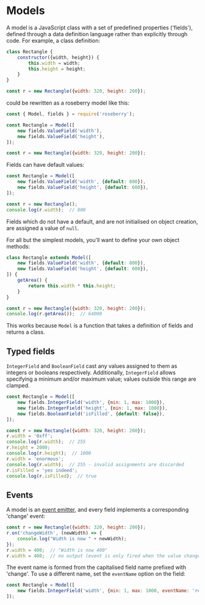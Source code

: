 # Models

A model is a JavaScript class with a set of predefined properties ('fields'), defined through a data definition language rather than explicitly through code. For example, a class definition:

```javascript
class Rectangle {
    constructor({width, height}) {
        this.width = width;
        this.height = height;
    }
}

const r = new Rectangle({width: 320, height: 200});
```

could be rewritten as a roseberry model like this:

```javascript
const { Model, fields } = require('roseberry');

const Rectangle = Model([
    new fields.ValueField('width'),
    new fields.ValueField('height'),
]);

const r = new Rectangle({width: 320, height: 200});
```

Fields can have default values:

```javascript
const Rectangle = Model([
    new fields.ValueField('width', {default: 800}),
    new fields.ValueField('height', {default: 600}),
]);

const r = new Rectangle();
console.log(r.width);  // 800
```

Fields which do not have a default, and are not initialised on object creation, are assigned a value of `null`.

For all but the simplest models, you'll want to define your own object methods:

```javascript
class Rectangle extends Model([
    new fields.ValueField('width', {default: 800}),
    new fields.ValueField('height', {default: 600}),
]) {
    getArea() {
        return this.width * this.height;
    }
}

const r = new Rectangle({width: 320, height: 200});
console.log(r.getArea());  // 64000
```

This works because `Model` is a function that takes a definition of fields and returns a class.


## Typed fields

`IntegerField` and `BooleanField` cast any values assigned to them as integers or booleans respectively. Additionally, `IntegerField` allows specifying a minimum and/or maximum value; values outside this range are clamped.

```javascript
const Rectangle = Model([
    new fields.IntegerField('width', {min: 1, max: 1000}),
    new fields.IntegerField('height', {min: 1, max: 1000}),
    new fields.BooleanField('isFilled', {default: false}),
]);

const r = new Rectangle({width: 320, height: 200});
r.width = '0xff';
console.log(r.width);  // 255
r.height = 2000;
console.log(r.height);  // 1000
r.width = 'enormous';
console.log(r.width);  // 255 - invalid assignments are discarded
r.isFilled = 'yes indeed';
console.log(r.isFilled);  // true
```


## Events

A model is an [event emitter](https://nodejs.org/docs/latest/api/events.html), and every field implements a corresponding 'change' event:

```javascript
const r = new Rectangle({width: 320, height: 200});
r.on('changeWidth', (newWidth) => {
    console.log("Width is now " + newWidth);
});
r.width = 400;  // "Width is now 400"
r.width = 400;  // no output (event is only fired when the value changes)
```

The event name is formed from the capitalised field name prefixed with 'change'. To use a different name, set the `eventName` option on the field:

```javascript
const Rectangle = Model([
    new fields.IntegerField('width', {min: 1, max: 1000, eventName: 'resize'}),
]);
```
